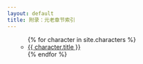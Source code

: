 ```yaml
---
layout: default
title: 附录：元老章节索引
---
```

<ul>
  <ul>
    {% for character in site.characters %}
      <li><a href="{{ character.url }}">{{ character.title }}</a></li>
    {% endfor %}
  </ul>
</ul>
